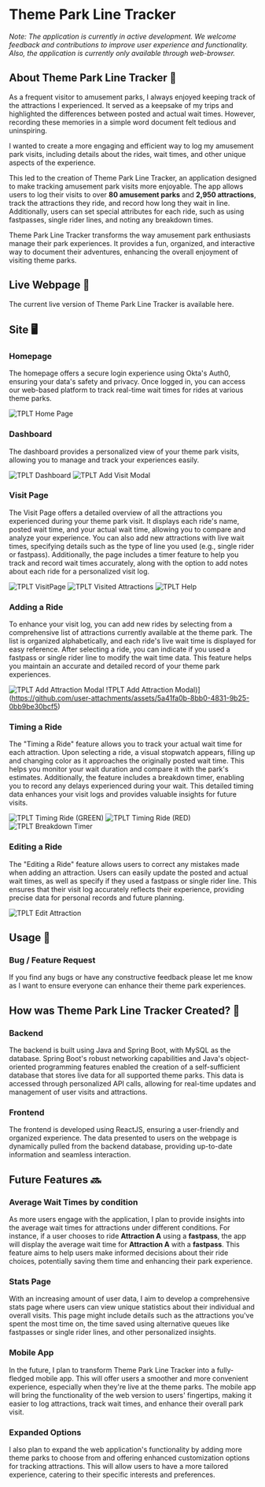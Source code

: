 # Theme Park Line Tracker

*Note: The application is currently in active development. We welcome feedback and contributions to improve user experience and functionality. Also, the application is currently only available through web-browser.*

 ## About Theme Park Line Tracker 🎢

As a frequent visitor to amusement parks, I always enjoyed keeping track of the attractions I experienced. It served as a keepsake of my trips and highlighted the differences between posted and actual wait times. However, recording these memories in a simple word document felt tedious and uninspiring.

I wanted to create a more engaging and efficient way to log my amusement park visits, including details about the rides, wait times, and other unique aspects of the experience.

This led to the creation of Theme Park Line Tracker, an application designed to make tracking amusement park visits more enjoyable. The app allows users to log their visits to over **80 amusement parks** and **2,950 attractions**, track the attractions they ride, and record how long they wait in line. Additionally, users can set special attributes for each ride, such as using fastpasses, single rider lines, and noting any breakdown times.

Theme Park Line Tracker transforms the way amusement park enthusiasts manage their park experiences. It provides a fun, organized, and interactive way to document their adventures, enhancing the overall enjoyment of visiting theme parks.

 ## Live Webpage 🔗
 The current live version of Theme Park Line Tracker is available here. 

 ## Site 🖥️

 ### Homepage
The homepage offers a secure login experience using Okta's Auth0, ensuring your data's safety and privacy. Once logged in, you can access our web-based platform to track real-time wait times for rides at various theme parks.

![TPLT Home Page](https://github.com/user-attachments/assets/c83d01b4-3ca8-466d-b177-d7f8f7209403)



 ### Dashboard
The dashboard provides a personalized view of your theme park visits, allowing you to manage and track your experiences easily.

![TPLT Dashboard](https://github.com/user-attachments/assets/7c058f64-2c48-4ac0-8f99-17c5de6c7c83) ![TPLT Add Visit Modal](https://github.com/user-attachments/assets/7186ee92-8a50-45eb-a765-6d1f6682281b)



 ### Visit Page
The Visit Page offers a detailed overview of all the attractions you experienced during your theme park visit. It displays each ride's name, posted wait time, and your actual wait time, allowing you to compare and analyze your experience. You can also add new attractions with live wait times, specifying details such as the type of line you used (e.g., single rider or fastpass). Additionally, the page includes a timer feature to help you track and record wait times accurately, along with the option to add notes about each ride for a personalized visit log.

![TPLT VisitPage](https://github.com/user-attachments/assets/a62f2faf-7fd7-44c9-a7b0-740ef2de0939) ![TPLT Visited Attractions](https://github.com/user-attachments/assets/fee9d80f-369d-4b11-a4d3-f4e1733cdf62) ![TPLT Help](https://github.com/user-attachments/assets/f5afdadf-063a-4525-8e27-52031f6c3fbc)

### Adding a Ride
To enhance your visit log, you can add new rides by selecting from a comprehensive list of attractions currently available at the theme park. The list is organized alphabetically, and each ride's live wait time is displayed for easy reference. After selecting a ride, you can indicate if you used a fastpass or single rider line to modify the wait time data. This feature helps you maintain an accurate and detailed record of your theme park experiences.

![TPLT Add Attraction Modal](https://github.com/user-attachments/assets/34c41e92-142c-441b-ac43-d1182436ac4f) !TPLT Add Attraction Modal)](https://github.com/user-attachments/assets/5a41fa0b-8bb0-4831-9b25-0bb9be30bcf5)

 ### Timing a Ride 
The "Timing a Ride" feature allows you to track your actual wait time for each attraction. Upon selecting a ride, a visual stopwatch appears, filling up and changing color as it approaches the originally posted wait time. This helps you monitor your wait duration and compare it with the park's estimates. Additionally, the feature includes a breakdown timer, enabling you to record any delays experienced during your wait. This detailed timing data enhances your visit logs and provides valuable insights for future visits.

![TPLT Timing Ride (GREEN)](https://github.com/user-attachments/assets/128a5b3d-585c-4905-8562-0340834ddc7e) ![TPLT Timing Ride (RED)](https://github.com/user-attachments/assets/cb66241f-b6f0-4be9-9394-b359973c13f8) ![TPLT Breakdown Timer](https://github.com/user-attachments/assets/d9337319-ac06-4aef-87cb-7ee8fcc1dacb)


 ### Editing a Ride
The "Editing a Ride" feature allows users to correct any mistakes made when adding an attraction. Users can easily update the posted and actual wait times, as well as specify if they used a fastpass or single rider line. This ensures that their visit log accurately reflects their experience, providing precise data for personal records and future planning.

![TPLT Edit Attraction](https://github.com/user-attachments/assets/6742bc0b-59d3-4432-bb52-2248a8540cbc)



 ## Usage 🐛
 ### Bug / Feature Request

If you find any bugs or have any constructive feedback please let me know as I want to ensure everyone can enhance their theme park experiences.


 ## How was Theme Park Line Tracker Created? 🎨

### Backend 
The backend is built using Java and Spring Boot, with MySQL as the database. Spring Boot's robust networking capabilities and Java's object-oriented programming features enabled the creation of a self-sufficient database that stores live data for all supported theme parks. This data is accessed through personalized API calls, allowing for real-time updates and management of user visits and attractions.

### Frontend
The frontend is developed using ReactJS, ensuring a user-friendly and organized experience. The data presented to users on the webpage is dynamically pulled from the backend database, providing up-to-date information and seamless interaction.

## Future Features 🔜
### Average Wait Times by condition
As more users engage with the application, I plan to provide insights into the average wait times for attractions under different conditions. For instance, if a user chooses to ride **Attraction A** using a **fastpass**, the app will display the average wait time for **Attraction A** with a **fastpass**. This feature aims to help users make informed decisions about their ride choices, potentially saving them time and enhancing their park experience.

### Stats Page
With an increasing amount of user data, I aim to develop a comprehensive stats page where users can view unique statistics about their individual and overall visits. This page might include details such as the attractions you've spent the most time on, the time saved using alternative queues like fastpasses or single rider lines, and other personalized insights.

### Mobile App
In the future, I plan to transform Theme Park Line Tracker into a fully-fledged mobile app. This will offer users a smoother and more convenient experience, especially when they're live at the theme parks. The mobile app will bring the functionality of the web version to users' fingertips, making it easier to log attractions, track wait times, and enhance their overall park visit.

### Expanded Options
I also plan to expand the web application's functionality by adding more theme parks to choose from and offering enhanced customization options for tracking attractions. This will allow users to have a more tailored experience, catering to their specific interests and preferences.

